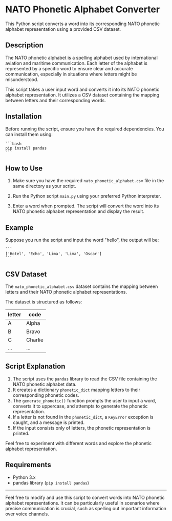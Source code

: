 # NATO Phonetic Alphabet Converter

This Python script converts a word into its corresponding NATO phonetic alphabet representation using a provided CSV dataset.

## Description

The NATO phonetic alphabet is a spelling alphabet used by international aviation and maritime communication. Each letter of the alphabet is represented by a specific word to ensure clear and accurate communication, especially in situations where letters might be misunderstood.

This script takes a user input word and converts it into its NATO phonetic alphabet representation. It utilizes a CSV dataset containing the mapping between letters and their corresponding words.

## Installation

Before running the script, ensure you have the required dependencies. You can install them using:

    ```bash
    pip install pandas
    ```

## How to Use

1. Make sure you have the required `nato_phonetic_alphabet.csv` file in the same directory as your script.

2. Run the Python script `main.py` using your preferred Python interpreter.

3. Enter a word when prompted. The script will convert the word into its NATO phonetic alphabet representation and display the result.

## Example

Suppose you run the script and input the word "hello", the output will be:

    ```
    ['Hotel', 'Echo', 'Lima', 'Lima', 'Oscar']
    ```

## CSV Dataset

The `nato_phonetic_alphabet.csv` dataset contains the mapping between letters and their NATO phonetic alphabet representations.

The dataset is structured as follows:

| letter | code    |
| ------ | ------- |
| A      | Alpha   |
| B      | Bravo   |
| C      | Charlie |
| ...    | ...     |

## Script Explanation

1. The script uses the `pandas` library to read the CSV file containing the NATO phonetic alphabet data.
2. It creates a dictionary `phonetic_dict` mapping letters to their corresponding phonetic codes.
3. The `generate_phonetic()` function prompts the user to input a word, converts it to uppercase, and attempts to generate the phonetic representation.
4. If a letter is not found in the `phonetic_dict`, a `KeyError` exception is caught, and a message is printed.
5. If the input consists only of letters, the phonetic representation is printed.

Feel free to experiment with different words and explore the phonetic alphabet representation.

## Requirements

- Python 3.x
- pandas library (`pip install pandas`)

---

Feel free to modify and use this script to convert words into NATO phonetic alphabet representations. It can be particularly useful in scenarios where precise communication is crucial, such as spelling out important information over voice channels.
